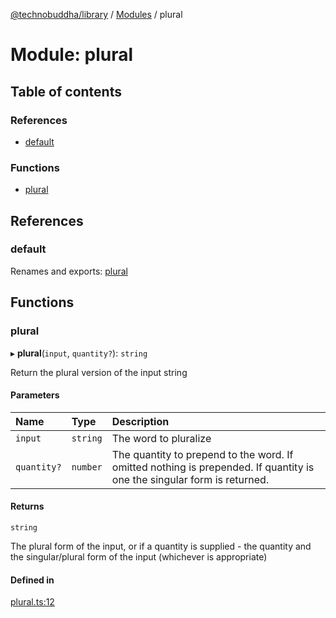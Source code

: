 [@technobuddha/library](../../README.md) / [Modules](../Modules.md) / plural

# Module: plural

## Table of contents

### References

- [default](plural.md#default)

### Functions

- [plural](plural.md#plural)

## References

### default

Renames and exports: [plural](plural.md#plural)

## Functions

### plural

▸ **plural**(`input`, `quantity?`): `string`

Return the plural version of the input string

#### Parameters

| Name | Type | Description |
| :------ | :------ | :------ |
| `input` | `string` | The word to pluralize |
| `quantity?` | `number` | The quantity to prepend to the word.  If omitted nothing is prepended.  If quantity is one the singular form is returned. |

#### Returns

`string`

The plural form of the input, or if a quantity is supplied - the quantity and the singular/plural form of the input (whichever is appropriate)

#### Defined in

[plural.ts:12](../../src/plural.ts#L12)
